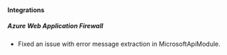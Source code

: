 
#### Integrations

##### Azure Web Application Firewall

- Fixed an issue with error message extraction in MicrosoftApiModule.
